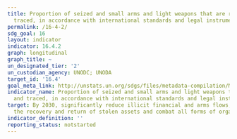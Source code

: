 ```yaml
---
title: Proportion of seized and small arms and light weapons that are recorded and
  traced, in accordance with international standards and legal instruments
permalink: /16-4-2/
sdg_goal: 16
layout: indicator
indicator: 16.4.2
graph: longitudinal
graph_title: ~
un_designated_tier: '2'
un_custodian_agency: UNODC; UNODA
target_id: '16.4'
goal_meta_link: http://unstats.un.org/sdgs/files/metadata-compilation/Metadata-Goal-16.pdf
indicator_name: Proportion of seized and small arms and light weapons that are recorded
  and traced, in accordance with international standards and legal instruments
target: By 2030, significantly reduce illicit financial and arms flows, strengthen
  the recovery and return of stolen assets and combat all forms of organized crime.
indicator_definition: ''
reporting_status: notstarted
---
```

